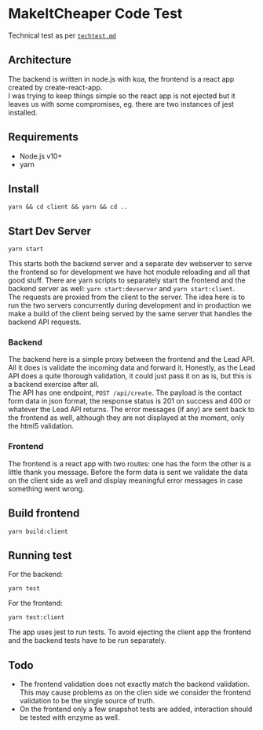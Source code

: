 # MakeItCheaper Code Test
Technical test as per [`techtest.md`](techtest.md)

## Architecture
The backend is written in node.js with koa, the frontend is a react app created by create-react-app.  
I was trying to keep things simple so the react app is not ejected but it leaves us with some compromises, eg. there are two
instances of jest installed.

## Requirements
- Node.js v10+
- yarn

## Install
```
yarn && cd client && yarn && cd ..
```

## Start Dev Server
```
yarn start
```
This starts both the backend server and a separate dev webserver to serve the frontend so for development we have
hot module reloading and all that good stuff. There are yarn scripts to separately start the frontend and the backend server
as well: `yarn start:devserver` and `yarn start:client`.  
The requests are proxied from the client to the server. The idea here is to run the two servers concurrently during development
and in production we make a build of the client being served by the same server that handles the backend API requests.  

### Backend
The backend here is a simple proxy between the frontend and the Lead API. All it does is validate the incoming data and forward it.
Honestly, as the Lead API does a quite thorough validation, it could just pass it on as is, but this is a backend exercise after all.  
The API has one endpoint, `POST /api/create`. The payload is the contact form data in json format, the response status is 201 on
success and 400 or whatever the Lead API returns. The error messages (if any) are sent back to the frontend as well, although they are 
not displayed at the moment, only the html5 validation.

### Frontend
The frontend is a react app with two routes: one has the form the other is a little thank you message. Before the form data is sent
we validate the data on the client side as well and display meaningful error messages in case something went wrong.

## Build frontend
```
yarn build:client
```

## Running test
For the backend:
```
yarn test
```
For the frontend:
```
yarn test:client
```
The app uses jest to run tests. To avoid ejecting the client app the frontend and the backend tests have to be run separately.

## Todo
- The frontend validation does not exactly match the backend validation. This may cause problems as on the clien side we consider
the frontend validation to be the single source of truth.
- On the frontend only a few snapshot tests are added, interaction should be tested with enzyme as well.

